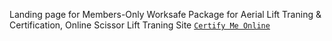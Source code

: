 Landing page for Members-Only Worksafe Package for Aerial Lift Traning & Certification, Online Scissor Lift Traning Site [`Certify Me Online`](https://www.certifymeonline.net/)